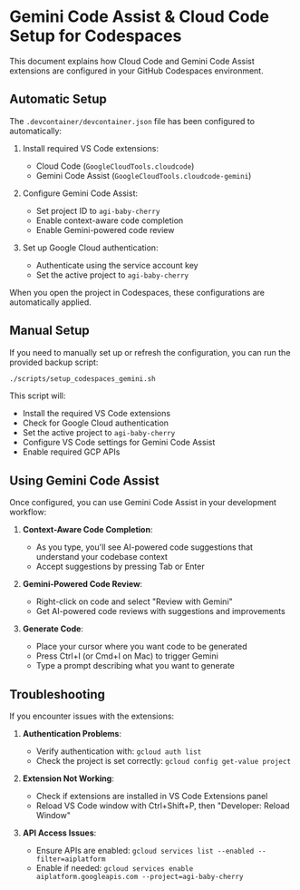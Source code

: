 # Gemini Code Assist & Cloud Code Setup for Codespaces

This document explains how Cloud Code and Gemini Code Assist extensions are configured in your GitHub Codespaces environment.

## Automatic Setup

The `.devcontainer/devcontainer.json` file has been configured to automatically:

1. Install required VS Code extensions:
   - Cloud Code (`GoogleCloudTools.cloudcode`)
   - Gemini Code Assist (`GoogleCloudTools.cloudcode-gemini`)

2. Configure Gemini Code Assist:
   - Set project ID to `agi-baby-cherry`
   - Enable context-aware code completion
   - Enable Gemini-powered code review

3. Set up Google Cloud authentication:
   - Authenticate using the service account key
   - Set the active project to `agi-baby-cherry`

When you open the project in Codespaces, these configurations are automatically applied.

## Manual Setup

If you need to manually set up or refresh the configuration, you can run the provided backup script:

```bash
./scripts/setup_codespaces_gemini.sh
```

This script will:
- Install the required VS Code extensions
- Check for Google Cloud authentication
- Set the active project to `agi-baby-cherry`
- Configure VS Code settings for Gemini Code Assist
- Enable required GCP APIs

## Using Gemini Code Assist

Once configured, you can use Gemini Code Assist in your development workflow:

1. **Context-Aware Code Completion**:
   - As you type, you'll see AI-powered code suggestions that understand your codebase context
   - Accept suggestions by pressing Tab or Enter

2. **Gemini-Powered Code Review**:
   - Right-click on code and select "Review with Gemini"
   - Get AI-powered code reviews with suggestions and improvements

3. **Generate Code**:
   - Place your cursor where you want code to be generated
   - Press Ctrl+I (or Cmd+I on Mac) to trigger Gemini
   - Type a prompt describing what you want to generate

## Troubleshooting

If you encounter issues with the extensions:

1. **Authentication Problems**:
   - Verify authentication with: `gcloud auth list`
   - Check the project is set correctly: `gcloud config get-value project`

2. **Extension Not Working**:
   - Check if extensions are installed in VS Code Extensions panel
   - Reload VS Code window with Ctrl+Shift+P, then "Developer: Reload Window"

3. **API Access Issues**:
   - Ensure APIs are enabled: `gcloud services list --enabled --filter=aiplatform`
   - Enable if needed: `gcloud services enable aiplatform.googleapis.com --project=agi-baby-cherry`
